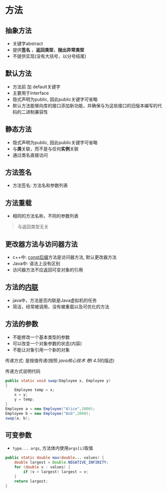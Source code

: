 # 方法

## 抽象方法

- 关键字abstract
- 提供**签名** ，**返回类型**，**抛出异常类型**
- 不提供实现(没有大括号，以分号结尾)

## 默认方法

- 方法前 加 default关键字
- 主要用于Interface
- 隐式声明为public, 因此public关键字可省略
- 默认方法能够向库的接口添加新功能，并确保与为这些接口的旧版本编写的代码的二进制兼容性

## 静态方法

- 隐式声明为public, 因此public关键字可省略
- 与**类**关联，而不是与任何**实例**关联
- 通过类名直接访问

## 方法签名

- 方法签名: 方法名和参数列表

## 方法重载

- 相同的方法名称，不同的参数列表

> 与返回类型无关

## 更改器方法与访问器方法

- c++中: [const后缀]()方法是访问器方法, 默认更改器方法
- Java中: 语法上没有区别
- 访问器方法不应返回可变对象的引用

## 方法的[内联](c++_Inline_Function.md)

- java中，方法是否内联是Java虚拟机的任务
- 简洁，经常被调用，没有被重载以及可优化的方法

## 方法的参数

- 不能修改一个基本类型的参数
- 可以改变一个对象参数的状态(内容)
- 不能让对象引用一个新的对象

传递方式: 是按值传递(按照 *java核心技术 卷I 4.5*的描述)

传递方式说明代码

```java
public static void swap(Employee x, Employee y)
{
    Employee temp = x;
    x = y;
    y = temp;
}
Employee a = new Employee("Alice",1000);
Employee b = new Employee("Bob",2000);
swap(a, b);
```


## 可变参数

- `type... args`, 方法体内使用`args[i]`取值 

```java
public static double max(double... values) {
    double largest = Double.NEGATIVE_INFINITY;
    for (double v : values) {
        if (v > largest) largest = v;
    }
    return largest;
}
```
